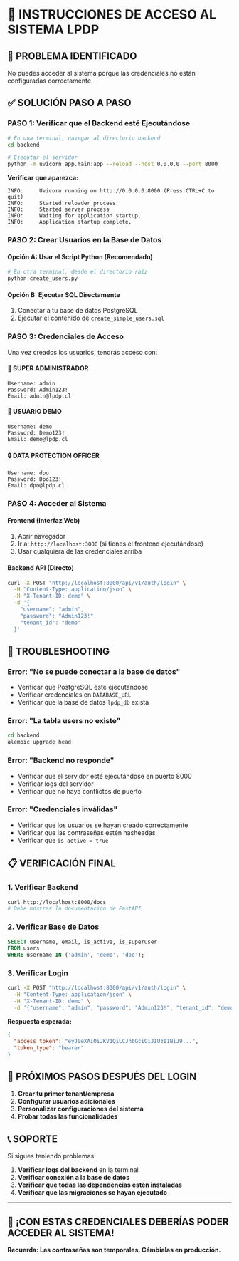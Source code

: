 # 🔐 INSTRUCCIONES DE ACCESO AL SISTEMA LPDP

## 🚨 **PROBLEMA IDENTIFICADO**
No puedes acceder al sistema porque las credenciales no están configuradas correctamente.

## ✅ **SOLUCIÓN PASO A PASO**

### **PASO 1: Verificar que el Backend esté Ejecutándose**

```bash
# En una terminal, navegar al directorio backend
cd backend

# Ejecutar el servidor
python -m uvicorn app.main:app --reload --host 0.0.0.0 --port 8000
```

**Verificar que aparezca:**
```
INFO:     Uvicorn running on http://0.0.0.0:8000 (Press CTRL+C to quit)
INFO:     Started reloader process
INFO:     Started server process
INFO:     Waiting for application startup.
INFO:     Application startup complete.
```

### **PASO 2: Crear Usuarios en la Base de Datos**

#### **Opción A: Usar el Script Python (Recomendado)**

```bash
# En otra terminal, desde el directorio raíz
python create_users.py
```

#### **Opción B: Ejecutar SQL Directamente**

1. Conectar a tu base de datos PostgreSQL
2. Ejecutar el contenido de `create_simple_users.sql`

### **PASO 3: Credenciales de Acceso**

Una vez creados los usuarios, tendrás acceso con:

#### **👑 SUPER ADMINISTRADOR**
```
Username: admin
Password: Admin123!
Email: admin@lpdp.cl
```

#### **👤 USUARIO DEMO**
```
Username: demo
Password: Demo123!
Email: demo@lpdp.cl
```

#### **🔒 DATA PROTECTION OFFICER**
```
Username: dpo
Password: Dpo123!
Email: dpo@lpdp.cl
```

### **PASO 4: Acceder al Sistema**

#### **Frontend (Interfaz Web)**
1. Abrir navegador
2. Ir a: `http://localhost:3000` (si tienes el frontend ejecutándose)
3. Usar cualquiera de las credenciales arriba

#### **Backend API (Directo)**
```bash
curl -X POST "http://localhost:8000/api/v1/auth/login" \
  -H "Content-Type: application/json" \
  -H "X-Tenant-ID: demo" \
  -d '{
    "username": "admin",
    "password": "Admin123!",
    "tenant_id": "demo"
  }'
```

## 🔧 **TROUBLESHOOTING**

### **Error: "No se puede conectar a la base de datos"**
- Verificar que PostgreSQL esté ejecutándose
- Verificar credenciales en `DATABASE_URL`
- Verificar que la base de datos `lpdp_db` exista

### **Error: "La tabla users no existe"**
```bash
cd backend
alembic upgrade head
```

### **Error: "Backend no responde"**
- Verificar que el servidor esté ejecutándose en puerto 8000
- Verificar logs del servidor
- Verificar que no haya conflictos de puerto

### **Error: "Credenciales inválidas"**
- Verificar que los usuarios se hayan creado correctamente
- Verificar que las contraseñas estén hasheadas
- Verificar que `is_active = true`

## 📋 **VERIFICACIÓN FINAL**

### **1. Verificar Backend**
```bash
curl http://localhost:8000/docs
# Debe mostrar la documentación de FastAPI
```

### **2. Verificar Base de Datos**
```sql
SELECT username, email, is_active, is_superuser 
FROM users 
WHERE username IN ('admin', 'demo', 'dpo');
```

### **3. Verificar Login**
```bash
curl -X POST "http://localhost:8000/api/v1/auth/login" \
  -H "Content-Type: application/json" \
  -H "X-Tenant-ID: demo" \
  -d '{"username": "admin", "password": "Admin123!", "tenant_id": "demo"}'
```

**Respuesta esperada:**
```json
{
  "access_token": "eyJ0eXAiOiJKV1QiLCJhbGciOiJIUzI1NiJ9...",
  "token_type": "bearer"
}
```

## 🎯 **PRÓXIMOS PASOS DESPUÉS DEL LOGIN**

1. **Crear tu primer tenant/empresa**
2. **Configurar usuarios adicionales**
3. **Personalizar configuraciones del sistema**
4. **Probar todas las funcionalidades**

## 📞 **SOPORTE**

Si sigues teniendo problemas:

1. **Verificar logs del backend** en la terminal
2. **Verificar conexión a la base de datos**
3. **Verificar que todas las dependencias estén instaladas**
4. **Verificar que las migraciones se hayan ejecutado**

---

## 🎉 **¡CON ESTAS CREDENCIALES DEBERÍAS PODER ACCEDER AL SISTEMA!**

**Recuerda: Las contraseñas son temporales. Cámbialas en producción.**
